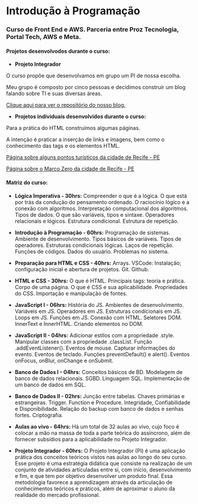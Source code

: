 # Introdução à Programação
### Curso de Front End e AWS. Parceria entre Proz Tecnologia, Portal Tech, AWS e Meta.

#### Projetos desenvolvodos durante o curso:

* **Projeto Integrador**

O curso propõe que desenvolvamos em grupo um PI de nossa escolha.

Meu grupo é composto por cinco pessoas e decidimos construir um blog falando sobre TI e suas diversas áreas.

[Clique aqui para ver o repositório do nosso blog.](https://github.com/BarachoSilva/codigo-e-cafe)


* **Projetos individuais desenvolvidos durante o curso:**

  
Para a prática do HTML construímos algumas páginas.


A intenção é praticar a inserção de links e imagens, bem como o conhecimento das tags e os elementos HTML.


[Página sobre alguns pontos turísticos da cidade de Recife - PE](https://thaisdavilla.github.io/pontos_turisticos_recife_pe/)


[Página sobre o Marco Zero da cidade de Recife - PE](https://thaisdavilla.github.io/marco_zero_recife/)

#### Matriz do curso:

* **Lógica Imperativa - 30hrs:**
  Compreender o que é a lógica. O que está por
trás da condução do pensamento ordenado. O
raciocínio lógico e a conexão com algoritmos.
Interpretação computacional dos algoritmos.
Tipos de dados. O que são variáveis, tipos e
sintaxe. Operadores relacionais e lógicos.
Estrutura condicional. Estrutura de repetição.

* **Introdução à Programação - 60hrs:**
  Programação de sistemas. Ambiente de
desenvolvimento. Tipos básicos de variáveis.
Tipos de operadores. Estruturas condicionais
lógicas. Laços de repetição. Funções de
códigos. Dados do usuário. Problemas no
sistema.

* **Preparação para HTML e CSS - 40hrs:**
  Arrays. VSCode: Instalação; configuração inicial
e abertura de projetos. Git. Github.

* **HTML e CSS - 30hrs:**
  O que é HTML. Principais tags: teoria e prática.
Corpo de uma página. O que é CSS e sua
aplicabilidade. Propriedades do CSS.
Importação e manipulação de fontes.

* **JavaScript I - 06hrs:**
  História do JS. Ambientes de desenvolvimento.
Variáveis em JS. Operadores em JS. Estruturas
condicionais em JS. Loops em JS. Funções em
JS. Conexão com HTML. Seletores DOM.
InnerText e InnerHTML. Criando elementos no
DOM.

* **JavaScript II - 04hrs:**
  Adicionar estilos com a propriedade .style.
Manipular classes com a propriedade .classList.
Função .addEventListener(). Eventos de mouse.
Capturar informações do evento. Eventos de
teclado. Funções preventDefault() e alert().
Eventos onFocus, onBlur, onChange e
onSubmit.

* **Banco de Dados I - 04hrs:**
  Conceitos básicos de BD. Modelagem de banco
de dados relacionais. SGBD. Linguagem SQL.
Implementação de um banco de dados em SQL.

* **Banco de Dados II - 02hrs:**
  Junção entre tabelas. Chaves primárias e
estrangeiras. Trigger. Function e Procedure.
Integridade, Confiabilidade e Disponibilidade.
Relação do backup com banco de dados e
senhas fortes. Criptografia.

* **Aulas ao vivo - 64hrs:**
  Há um total de 32 aulas ao vivo, cujo foco é
colocar a mão na massa de toda a parte teórica
do assíncrono, além de fornecer subsídios para
a aplicabilidade no Projeto Integrador.

* **Projeto Integrador - 60hrs:**
  O Projeto Integrador (PI) é uma aplicação
prática dos conceitos teóricos vistos nas aulas
ao longo do seu curso.
Esse projeto é uma estratégia didática que
consiste na realização de um conjunto de
atividades articuladas entre si, com início,
desenvolvimento e fim, e que tem por objetivo
desenvolver um produto final.
Essa metodologia favorece a aprendizagem
através da articulação de conhecimentos
teóricos e práticos, além de aproximar o aluno
da realidade do mercado profissional.



